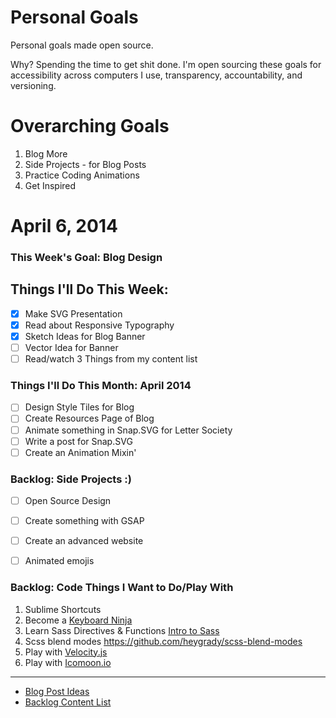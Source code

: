 Personal Goals
==============

Personal goals made open source.

Why? Spending the time to get shit done. I'm open sourcing these goals for accessibility across computers I use, transparency, accountability, and versioning.

# Overarching Goals
1. Blog More
2. Side Projects - for Blog Posts
3. Practice Coding Animations
4. Get Inspired

# April 6, 2014

### This Week's Goal: Blog Design

## Things I'll Do This Week:
- [x] Make SVG Presentation
- [x] Read about Responsive Typography
- [x] Sketch Ideas for Blog Banner
- [ ] Vector Idea for Banner
- [ ] Read/watch 3 Things from my content list

### Things I'll Do This Month: April 2014
- [ ] Design Style Tiles for Blog
- [ ] Create Resources Page of Blog
- [ ] Animate something in Snap.SVG for Letter Society
- [ ] Write a post for Snap.SVG
- [ ] Create an Animation Mixin'

### Backlog: Side Projects :)
- [ ] Open Source Design
- [ ] Create something with GSAP 
- [ ] Create an advanced website
- [ ] Animated emojis


### Backlog: Code Things I Want to Do/Play With
1. Sublime Shortcuts
2. Become a [Keyboard Ninja](http://una.github.io/keyboard-ninja-slides/#/)
3. Learn Sass Directives & Functions [Intro to Sass](http://una.github.io/slides-intro-to-sass/)
4. Scss blend modes https://github.com/heygrady/scss-blend-modes
5. Play with [Velocity.js](http://www.smashingmagazine.com/2014/06/18/faster-ui-animations-with-velocity-js/)
6. Play with [Icomoon.io](www.icomoon.io)



---

- [Blog Post Ideas](https://github.com/ryanbrownhill/personal-goals/blob/master/blog-posts/blog-ideas.md)
- [Backlog Content List](https://github.com/ryanbrownhill/personal-goals/tree/master/content-list)

